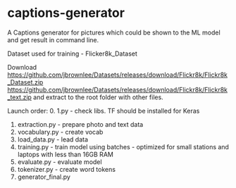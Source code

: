 # captions-generator

A Captions generator for pictures which could be shown to the ML model and get result in command line.

Dataset used for training - Flicker8k_Dataset

Download
https://github.com/jbrownlee/Datasets/releases/download/Flickr8k/Flickr8k_Dataset.zip
https://github.com/jbrownlee/Datasets/releases/download/Flickr8k/Flickr8k_text.zip
and extract to the root folder with other files.

Launch order:
0. 1.py - check libs. TF should be installed for Keras
1. extraction.py - prepare photo and text data
2. vocabulary.py - create vocab
3. load_data.py - lead data
4. training.py - train model using batches - optimized for small stations and laptops with less than 16GB RAM
5. evaluate.py - evaluate model
6. tokenizer.py - create word tokens
7. generator_final.py
